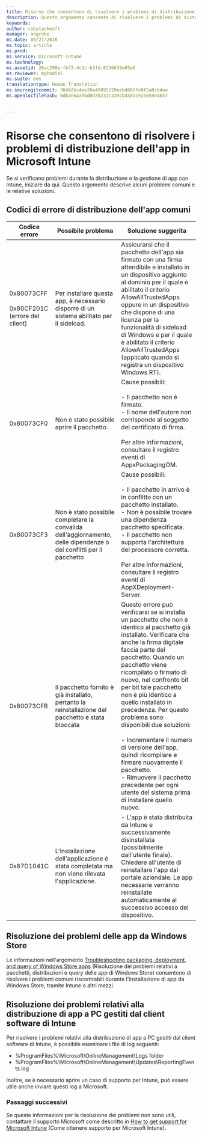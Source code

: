 ```yaml
---
title: Risorse che consentono di risolvere i problemi di distribuzione dell'app in Microsoft Intune | Microsoft Intune
description: Questo argomento consente di risolvere i problemi di distribuzione dell'app in Microsoft Intune.
keywords: 
author: robstackmsft
manager: angrobe
ms.date: 09/27/2016
ms.topic: article
ms.prod: 
ms.service: microsoft-intune
ms.technology: 
ms.assetid: 28ac298e-fb73-4c1c-b3fd-8336639e05e6
ms.reviewer: mghadial
ms.suite: ems
translationtype: Human Translation
ms.sourcegitcommit: 30d42bc4ee38a45895320eebd665fe8f5a0cb4ee
ms.openlocfilehash: 0db3e6a39bd0d30231c339cb4501ce25059e4657


---
```


# Risorse che consentono di risolvere i problemi di distribuzione dell'app in Microsoft Intune
Se si verificano problemi durante la distribuzione e la gestione di app con Intune, iniziare da qui. Questo argomento descrive alcuni problemi comuni e le relative soluzioni.

## Codici di errore di distribuzione dell'app comuni

|Codice errore|Possibile problema|Soluzione suggerita|
|--------------|--------------------|------------------------|
|0x80073CFF<br /><br />0x80CF201C (errore del client)|Per installare questa app, è necessario disporre di un sistema abilitato per il sideload.|Assicurarsi che il pacchetto dell'app sia firmato con una firma attendibile e installato in un dispositivo aggiunto al dominio per il quale è abilitato il criterio AllowAllTrustedApps oppure in un dispositivo che dispone di una licenza per la funzionalità di sideload di Windows e per il quale è abilitato il criterio AllowAllTrustedApps (applicato quando si registra un dispositivo Windows RT).|
|0x80073CF0|Non è stato possibile aprire il pacchetto.|Cause possibili:<br /><br />-   Il pacchetto non è firmato.<br />-   Il nome dell'autore non corrisponde al soggetto del certificato di firma.<br /><br />Per altre informazioni, consultare il registro eventi di AppxPackagingOM.|
|0x80073CF3|Non è stato possibile completare la convalida dell'aggiornamento, delle dipendenze o dei conflitti per il pacchetto|Cause possibili:<br /><br />-   Il pacchetto in arrivo è in conflitto con un pacchetto installato.<br />-   Non è possibile trovare una dipendenza pacchetto specificata.<br />-   Il pacchetto non supporta l'architettura del processore corretta.<br /><br />Per altre informazioni, consultare il registro eventi di AppXDeployment-Server.|
|0x80073CFB|Il pacchetto fornito è già installato, pertanto la reinstallazione del pacchetto è stata bloccata|Questo errore può verificarsi se si installa un pacchetto che non è identico al pacchetto già installato. Verificare che anche la firma digitale faccia parte del pacchetto. Quando un pacchetto viene ricompilato o firmato di nuovo, nel confronto bit per bit tale pacchetto non è più identico a quello installato in precedenza. Per questo problema sono disponibili due soluzioni:<br /><br />-   Incrementare il numero di versione dell'app, quindi ricompilare e firmare nuovamente il pacchetto.<br />-   Rimuovere il pacchetto precedente per ogni utente del sistema prima di installare quello nuovo.|
|0x87D1041C|L'installazione dell'applicazione è stata completata ma non viene rilevata l'applicazione.|- L'app è stata distribuita da Intune e successivamente disinstallata (possibilmente dall'utente finale). Chiedere all'utente di reinstallare l'app dal portale aziendale. Le app necessarie verranno reinstallate automaticamente al successivo accesso del dispositivo.|

## Risoluzione dei problemi delle app da Windows Store

Le informazioni nell'argomento [Troubleshooting packaging, deployment, and query of Windows Store apps](https://msdn.microsoft.com/library/windows/desktop/hh973484.aspx) (Risoluzione dei problemi relativi a pacchetti, distribuzioni e query delle app di Windows Store) consentono di risolvere i problemi comuni riscontrabili durante l'installazione di app da Windows Store, tramite Intune o altri mezzi.

## Risoluzione dei problemi relativi alla distribuzione di app a PC gestiti dal client software di Intune
Per risolvere i problemi relativi alla distribuzione di app a PC gestiti dal client software di Intune, è possibile esaminare i file di log seguenti:
- %ProgramFiles%\Microsoft\OnlineManagement\Logs folder
- %ProgramFiles%\Microsoft\OnlineManagement\Updates\ReportingEvents.log

Inoltre, se è necessario aprire un caso di supporto per Intune, può essere utile anche inviare questi log a Microsoft.


### Passaggi successivi
Se queste informazioni per la risoluzione dei problemi non sono utili, contattare il supporto Microsoft come descritto in [How to get support for Microsoft Intune](how-to-get-support-for-microsoft-intune.md) (Come ottenere supporto per Microsoft Intune).



<!--HONumber=Sep16_HO4-->



